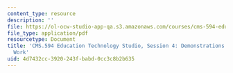 ```yaml
---
content_type: resource
description: ''
file: https://ol-ocw-studio-app-qa.s3.amazonaws.com/courses/cms-594-education-technology-studio-spring-2019/4d7432cc3920243fbabd0cc3c8b2b635_MITCMS_594S19_ses4.pdf
file_type: application/pdf
resourcetype: Document
title: 'CMS.594 Education Technology Studio, Session 4: Demonstrations of Your Data-Driven
  Work'
uid: 4d7432cc-3920-243f-babd-0cc3c8b2b635
---
```

